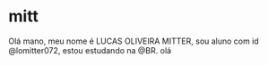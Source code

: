 # mitt
Olá mano, meu nome é LUCAS OLIVEIRA MITTER, sou aluno com id @lomitter072, estou estudando na @BR. olá
